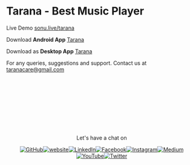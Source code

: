 # Tarana - Best Music Player


Live Demo [sonu.live/tarana](https://www.sonu.live/tarana)

Download **Android App** [Tarana](https://drive.google.com/file/d/1874DS1D8wXIHYhyaGjhnP16Ay7s3HhOy/view?usp=drivesdk)

Download as **Desktop App** [Tarana]()


For any queries, suggestions and support. Contact us at [taranacare@gmail.com](mailto:taranacare@gmail.com)

<br/><br/><br/><br/><br/><br/><br/><br/>

<p align="center"> Let's have a chat on </p><p align="center"><a href="https://github.com/flyingsonu122"><img src="https://img.shields.io/github/followers/flyingsonu122.svg?label=GitHub&style=social" alt="GitHub"></a><a href="https://flyingsonu122.netlify.app/"><img src="https://img.shields.io/badge/Website-blueviolet?style=flat&logo=google-chrome&logoColor=white&color=Black" alt="website"></a><a href="https://www.linkedin.com/in/sonukumarkushwaha/"><img src="https://img.shields.io/badge/LinkedIn--_.svg?style=social&logo=linkedin" alt="LinkedIn"></a><a href="https://www.facebook.com/sonukumarkushwaha736"><img src="https://img.shields.io/badge/Facebook--_.svg?style=social&logo=facebook" alt="Facebook"></a><a href="https://www.instagram.com/flyingsonu736/"><img src="https://img.shields.io/badge/Instagram--_.svg?style=social&logo=instagram" alt="Instagram"></a><a href="https://medium.com/@sonukumarkushwaha"><img src="https://img.shields.io/badge/Medium--_.svg?style=social&logo=medium" alt="Medium"></a><a href="https://www.youtube.com/channel/UCugIYeIc-HzCp-SZxRwuQbA"><img src="https://img.shields.io/youtube/channel/subscribers/UCugIYeIc-HzCp-SZxRwuQbA?label=YouTube&style=social&logo=YouTube" alt="YouTube"></a><a href="https://twitter.com/sonukumarkush12"><img src="https://img.shields.io/twitter/follow/sonukumarkush12?label=Follow&style=social" alt="Twitter"></a></p>
